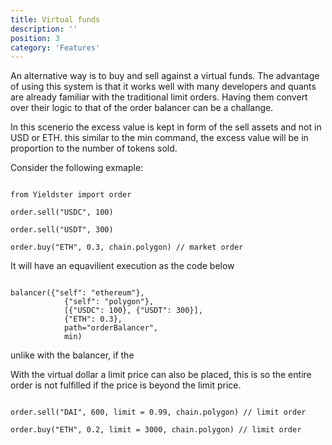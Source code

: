 ```yaml
---
title: Virtual funds
description: ''
position: 3
category: 'Features'
---
```


An alternative way is to buy and sell against a virtual funds. The advantage of using this system is that it works well with many developers and quants are already familiar with the traditional limit orders. Having them convert over their logic to that of the order balancer can be a challange.

In this scenerio the excess value is kept in form of the sell assets and not in USD or ETH. this similar to the min command, the excess value will be in proportion to the number of tokens sold. 

Consider the following exmaple:

```

from Yieldster import order

order.sell("USDC", 100) 

order.sell("USDT", 300) 

order.buy("ETH", 0.3, chain.polygon) // market order

```

It will have an equavilient execution as the code below

```

balancer({"self": "ethereum"}, 
            {"self": "polygon"}, 
            [{"USDC": 100}, {"USDT": 300}],
            {"ETH": 0.3}, 
            path="orderBalancer", 
            min) 

```

unlike with the balancer, if the 


With the virtual dollar a limit price can also be placed, this is so the entire order is not fulfilled if the price is beyond the limit price.

```

order.sell("DAI", 600, limit = 0.99, chain.polygon) // limit order

order.buy("ETH", 0.2, limit = 3000, chain.polygon) // limit order

```
